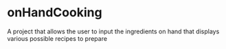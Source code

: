 # onHandCooking
A project that allows the user to input the ingredients on hand that displays various possible recipes to prepare  
